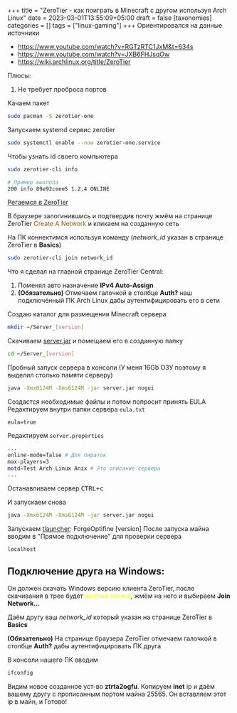 +++
title = "ZeroTier - как поиграть в Minecraft с другом используя Arch Linux"
date = 2023-03-01T13:55:09+05:00
draft = false
[taxonomies]
categories = []
tags = ["linux-gaming"]
+++
Ориентировался на данные источники

* https://www.youtube.com/watch?v=RGTzRTC1JxM&t=634s
* https://www.youtube.com/watch?v=JXB6FHJsqOw
* https://wiki.archlinux.org/title/ZeroTier

Плюсы:
1. Не требует проброса портов

Качаем пакет
```bash
sudo pacman -S zerotier-one
```

Запускаем systemd сервис zerotier
```bash
sudo systemctl enable --now zerotier-one.service
```

Чтобы узнать id своего компьютера
```bash
sudo zerotier-cli info
```
```sh
# Пример выхлопа
200 info 89e92ceee5 1.2.4 ONLINE
```
[Регаемся в ZeroTier](https://www.zerotier.com/)

В браузере залогинившись и подтвердив почту жмём на странице ZeroTier <span style="color:#9a5500">Create A Network</span> и кликаем на созданную сеть

На ПК коннектимся используя команду
(*network_id* указан в странице ZeroTier в **Basics**)
```bash
sudo zerotier-cli join network_id
```

Что я сделал на главной странице ZeroTier Central:
1. Поменял авто назначение **IPv4 Auto-Assign**
2. **(Обязательно)** Отмечаем галочкой в столбце **Auth?** наш подключённый ПК Arch Linux дабы аутентифицировать его в сети

Создаю каталог для размещения Minecraft сервера
```bash
mkdir ~/Server_[version]
```
Скачиваем [server.jar](https://www.minecraft.net/ru-ru/download/server) и помещаем его в созданную папку
```bash
cd ~/Server_[version]
```

Пробный запуск сервера в консоли (У меня 16Gb ОЗУ поэтому я выделил столько памяти серверу)
```bash
java -Xmx6124M -Xms6124M -jar server.jar nogui
```

Создастся необходимые файлы и потом попросит принять EULA
Редактируем внутри папки сервера `eula.txt`
```
eula=true
```
Редактируем `server.properties`
```bash
...
online-mode=false # Для пираток
max-players=3
motd=Test Arch Linux Anix # Это описание сервера
...
```

Останавливаем сервер
<kbd><kbd>CTRL</kbd>+<kbd>c

И запускаем снова
```bash
java -Xmx6124M -Xms6124M -jar server.jar nogui
```

Запускаем [tlauncher](https://aur.archlinux.org/packages/tlauncher): ForgeOptifine [version]
После запуска майна вводим в "Прямое подключение" для проверки сервера
```
localhost
```
## Подключение друга на Windows:
Он должен скачать Windows версию клиента ZeroTier, после скачивания в трее будет <span style="color:yellow">жёлтый значок</span>, жмём на него и выбираем **Join Network...**

Даём другу ваш *network_id* который указан на странице ZeroTier в **Basics**

**(Обязательно)** На странице браузера ZeroTier отмечаем галочкой в столбце **Auth?** дабы аутентифицировать ПК друга

В консоли нашего ПК вводим
```bash
ifconfig
```

Видим новое созданное уст-во **ztrta2ogfu**.
Копируем **inet** ip и даём вашему другу с прописанным портом майна 25565.
Он вставляем этот ip в майн, и Готово!

